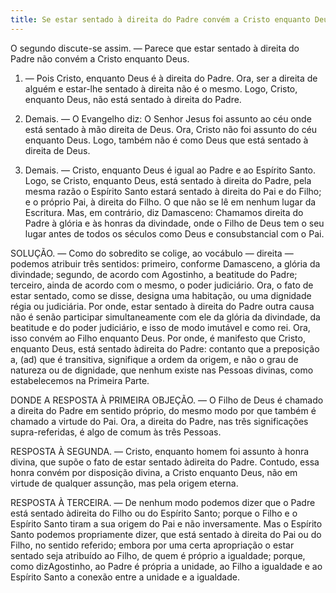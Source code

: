 ```yaml
---
title: Se estar sentado à direita do Padre convém a Cristo enquanto Deus
---
```


O segundo discute-se assim. — Parece que estar sentado à direita do Padre não convém a Cristo enquanto Deus.  

1. — Pois Cristo, enquanto Deus é à direita do Padre. Ora, ser a direita de alguém e estar-lhe sentado à direita não é o mesmo. Logo, Cristo, enquanto Deus, não está sentado à direita do Padre.  

2. Demais. — O Evangelho diz: O Senhor Jesus foi assunto ao céu onde está sentado à mão direita de Deus. Ora, Cristo não foi assunto do céu enquanto Deus. Logo, também não é como Deus que está sentado à direita de Deus.  

3. Demais. — Cristo, enquanto Deus é igual ao Padre e ao Espírito Santo. Logo, se Cristo, enquanto Deus, está sentado à direita do Padre, pela mesma razão o Espírito Santo estará sentado à direita do Pai e do Filho; e o próprio Pai, à direita do Filho. O que não se lê em nenhum lugar da Escritura.  Mas, em contrário, diz Damasceno: Chamamos direita do Padre à glória e às honras da divindade, onde o Filho de Deus tem o seu lugar antes de todos os séculos como Deus e consubstancial com o Pai.  

SOLUÇÃO. — Como do sobredito se colige, ao vocábulo — direita — podemos atribuir três sentidos: primeiro, conforme Damasceno, a glória da divindade; segundo, de acordo com Agostinho, a beatitude do Padre; terceiro, ainda de acordo com o mesmo, o poder judiciário. Ora, o fato de estar sentado, como se disse, designa uma habitação, ou uma dignidade régia ou judiciária. Por onde, estar sentado à direita do Padre outra causa não é senão participar simultaneamente com ele da glória da divindade, da beatitude e do poder judiciário, e isso de modo imutável e como rei. Ora, isso convém ao Filho enquanto Deus. Por onde, é manifesto que Cristo, enquanto Deus, está sentado àdireita do Padre: contanto que a preposição a, (ad) que é transitiva, signifique a ordem da origem, e não o grau de natureza ou de dignidade, que nenhum existe nas Pessoas divinas, como estabelecemos na Primeira Parte.  

DONDE A RESPOSTA À PRIMEIRA OBJEÇÃO. — O Filho de Deus é chamado a direita do Padre em sentido próprio, do mesmo modo por que também é chamado a virtude do Pai. Ora, a direita do Padre, nas três significações supra-referidas, é algo de comum às três Pessoas.  

RESPOSTA À SEGUNDA. — Cristo, enquanto homem foi assunto à honra divina, que supõe o fato de estar sentado àdireita do Padre. Contudo, essa honra convém por disposição divina, a Cristo enquanto Deus, não em virtude de qualquer assunção, mas pela origem eterna.  

RESPOSTA À TERCEIRA. — De nenhum modo podemos dizer que o Padre está sentado àdireita do Filho ou do Espírito Santo; porque o Filho e o Espírito Santo tiram a sua origem do Pai e não inversamente. Mas o Espírito Santo podemos propriamente dizer, que está sentado à direita do Pai ou do Filho, no sentido referido; embora por uma certa apropriação o estar sentado seja atribuído ao Filho, de quem é próprio a igualdade; porque, como dizAgostinho, ao Padre é própria a unidade, ao Filho a igualdade e ao Espírito Santo a conexão entre a unidade e a igualdade.